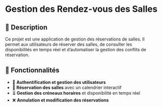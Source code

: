 # Gestion des Rendez-vous des Salles

## 📌 Description  
Ce projet est une application de gestion des réservations de salles. Il permet aux utilisateurs de réserver des salles, de consulter les disponibilités en temps réel et d’automatiser la gestion des conflits de réservation.

## 🚀 Fonctionnalités  
- 🔑 **Authentification et gestion des utilisateurs** 
- 📅 **Réservation des salles** avec un calendrier interactif  
- ⏳ **Gestion des créneaux horaires** et disponibilité en temps réel  
- ❌ **Annulation et modification des réservations**   
